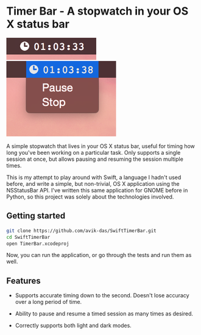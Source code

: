 Timer Bar - A stopwatch in your OS X status bar
===============================================

![](https://raw.githubusercontent.com/avik-das/SwiftTimerBar/master/readme-basic-status-bar.png)
![](https://raw.githubusercontent.com/avik-das/SwiftTimerBar/master/readme-menu-options.png)

A simple stopwatch that lives in your OS X status bar, useful for timing how long you've been working on a particular task. Only supports a single session at once, but allows pausing and resuming the session multiple times.

This is my attempt to play around with Swift, a language I hadn't used before, and write a simple, but non-trivial, OS X application using the NSStatusBar API. I've written this same application for GNOME before in Python, so this project was solely about the technologies involved.

Getting started
---------------

```sh
git clone https://github.com/avik-das/SwiftTimerBar.git
cd SwiftTimerBar
open TimerBar.xcodeproj
```

Now, you can run the application, or go through the tests and run them as well.

Features
--------

- Supports accurate timing down to the second. Doesn't lose accuracy over a long period of time.

- Ability to pause and resume a timed session as many times as desired.

- Correctly supports both light and dark modes.
